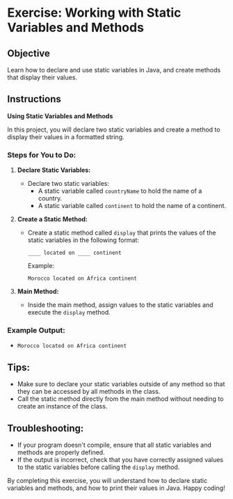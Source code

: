 # Exercise: Working with Static Variables and Methods

## Objective
Learn how to declare and use static variables in Java, and create methods that display their values.

## Instructions

**Using Static Variables and Methods**

In this project, you will declare two static variables and create a method to display their values in a formatted string.

### Steps for You to Do:

1. **Declare Static Variables:**
    - Declare two static variables:
        - A static variable called `countryName` to hold the name of a country.
        - A static variable called `continent` to hold the name of a continent.

2. **Create a Static Method:**
    - Create a static method called `display` that prints the values of the static variables in the following format:
      ```
      ____ located on ____ continent
      ```
      Example:
      ```
      Morocco located on Africa continent
      ```

3. **Main Method:**
    - Inside the main method, assign values to the static variables and execute the `display` method.


### Example Output:
- `Morocco located on Africa continent`

## Tips:
- Make sure to declare your static variables outside of any method so that they can be accessed by all methods in the class.
- Call the static method directly from the main method without needing to create an instance of the class.

## Troubleshooting:
- If your program doesn't compile, ensure that all static variables and methods are properly defined.
- If the output is incorrect, check that you have correctly assigned values to the static variables before calling the `display` method.

By completing this exercise, you will understand how to declare static variables and methods, and how to print their values in Java. Happy coding!
